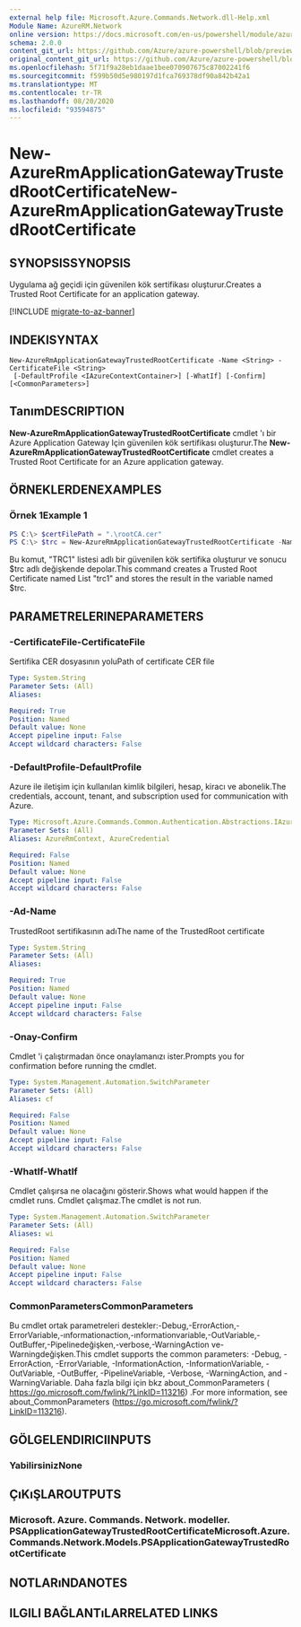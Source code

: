 ```yaml
---
external help file: Microsoft.Azure.Commands.Network.dll-Help.xml
Module Name: AzureRM.Network
online version: https://docs.microsoft.com/en-us/powershell/module/azurerm.network/new-azurermapplicationgatewaytrustedrootcertificate
schema: 2.0.0
content_git_url: https://github.com/Azure/azure-powershell/blob/preview/src/ResourceManager/Network/Commands.Network/help/New-AzureRmApplicationGatewayTrustedRootCertificate.md
original_content_git_url: https://github.com/Azure/azure-powershell/blob/preview/src/ResourceManager/Network/Commands.Network/help/New-AzureRmApplicationGatewayTrustedRootCertificate.md
ms.openlocfilehash: 5f71f9a28eb1daae1bee070907675c87002241f6
ms.sourcegitcommit: f599b50d5e980197d1fca769378df90a842b42a1
ms.translationtype: MT
ms.contentlocale: tr-TR
ms.lasthandoff: 08/20/2020
ms.locfileid: "93594875"
---
```

# <span data-ttu-id="858db-101">New-AzureRmApplicationGatewayTrustedRootCertificate</span><span class="sxs-lookup"><span data-stu-id="858db-101">New-AzureRmApplicationGatewayTrustedRootCertificate</span></span>

## <span data-ttu-id="858db-102">SYNOPSIS</span><span class="sxs-lookup"><span data-stu-id="858db-102">SYNOPSIS</span></span>
<span data-ttu-id="858db-103">Uygulama ağ geçidi için güvenilen kök sertifikası oluşturur.</span><span class="sxs-lookup"><span data-stu-id="858db-103">Creates a Trusted Root Certificate for an application gateway.</span></span>

[!INCLUDE [migrate-to-az-banner](../../includes/migrate-to-az-banner.md)]

## <span data-ttu-id="858db-104">INDEKI</span><span class="sxs-lookup"><span data-stu-id="858db-104">SYNTAX</span></span>

```
New-AzureRmApplicationGatewayTrustedRootCertificate -Name <String> -CertificateFile <String>
 [-DefaultProfile <IAzureContextContainer>] [-WhatIf] [-Confirm] [<CommonParameters>]
```

## <span data-ttu-id="858db-105">Tanım</span><span class="sxs-lookup"><span data-stu-id="858db-105">DESCRIPTION</span></span>
<span data-ttu-id="858db-106">**New-AzureRmApplicationGatewayTrustedRootCertificate** cmdlet 'ı bir Azure Application Gateway Için güvenilen kök sertifikası oluşturur.</span><span class="sxs-lookup"><span data-stu-id="858db-106">The **New-AzureRmApplicationGatewayTrustedRootCertificate** cmdlet creates a Trusted Root Certificate for an Azure application gateway.</span></span>

## <span data-ttu-id="858db-107">ÖRNEKLERDEN</span><span class="sxs-lookup"><span data-stu-id="858db-107">EXAMPLES</span></span>

### <span data-ttu-id="858db-108">Örnek 1</span><span class="sxs-lookup"><span data-stu-id="858db-108">Example 1</span></span>
```powershell
PS C:\> $certFilePath = ".\rootCA.cer"
PS C:\> $trc = New-AzureRmApplicationGatewayTrustedRootCertificate -Name "trc1" --CertificateFile $certFilePath
```

<span data-ttu-id="858db-109">Bu komut, "TRC1" listesi adlı bir güvenilen kök sertifika oluşturur ve sonucu $trc adlı değişkende depolar.</span><span class="sxs-lookup"><span data-stu-id="858db-109">This command creates a Trusted Root Certificate named List "trc1" and stores the result in the variable named $trc.</span></span>

## <span data-ttu-id="858db-110">PARAMETRELERINE</span><span class="sxs-lookup"><span data-stu-id="858db-110">PARAMETERS</span></span>

### <span data-ttu-id="858db-111">-CertificateFile</span><span class="sxs-lookup"><span data-stu-id="858db-111">-CertificateFile</span></span>
<span data-ttu-id="858db-112">Sertifika CER dosyasının yolu</span><span class="sxs-lookup"><span data-stu-id="858db-112">Path of certificate CER file</span></span>

```yaml
Type: System.String
Parameter Sets: (All)
Aliases:

Required: True
Position: Named
Default value: None
Accept pipeline input: False
Accept wildcard characters: False
```

### <span data-ttu-id="858db-113">-DefaultProfile</span><span class="sxs-lookup"><span data-stu-id="858db-113">-DefaultProfile</span></span>
<span data-ttu-id="858db-114">Azure ile iletişim için kullanılan kimlik bilgileri, hesap, kiracı ve abonelik.</span><span class="sxs-lookup"><span data-stu-id="858db-114">The credentials, account, tenant, and subscription used for communication with Azure.</span></span>

```yaml
Type: Microsoft.Azure.Commands.Common.Authentication.Abstractions.IAzureContextContainer
Parameter Sets: (All)
Aliases: AzureRmContext, AzureCredential

Required: False
Position: Named
Default value: None
Accept pipeline input: False
Accept wildcard characters: False
```

### <span data-ttu-id="858db-115">-Ad</span><span class="sxs-lookup"><span data-stu-id="858db-115">-Name</span></span>
<span data-ttu-id="858db-116">TrustedRoot sertifikasının adı</span><span class="sxs-lookup"><span data-stu-id="858db-116">The name of the TrustedRoot certificate</span></span>

```yaml
Type: System.String
Parameter Sets: (All)
Aliases:

Required: True
Position: Named
Default value: None
Accept pipeline input: False
Accept wildcard characters: False
```

### <span data-ttu-id="858db-117">-Onay</span><span class="sxs-lookup"><span data-stu-id="858db-117">-Confirm</span></span>
<span data-ttu-id="858db-118">Cmdlet 'i çalıştırmadan önce onaylamanızı ister.</span><span class="sxs-lookup"><span data-stu-id="858db-118">Prompts you for confirmation before running the cmdlet.</span></span>

```yaml
Type: System.Management.Automation.SwitchParameter
Parameter Sets: (All)
Aliases: cf

Required: False
Position: Named
Default value: None
Accept pipeline input: False
Accept wildcard characters: False
```

### <span data-ttu-id="858db-119">-WhatIf</span><span class="sxs-lookup"><span data-stu-id="858db-119">-WhatIf</span></span>
<span data-ttu-id="858db-120">Cmdlet çalışırsa ne olacağını gösterir.</span><span class="sxs-lookup"><span data-stu-id="858db-120">Shows what would happen if the cmdlet runs.</span></span>
<span data-ttu-id="858db-121">Cmdlet çalışmaz.</span><span class="sxs-lookup"><span data-stu-id="858db-121">The cmdlet is not run.</span></span>

```yaml
Type: System.Management.Automation.SwitchParameter
Parameter Sets: (All)
Aliases: wi

Required: False
Position: Named
Default value: None
Accept pipeline input: False
Accept wildcard characters: False
```

### <span data-ttu-id="858db-122">CommonParameters</span><span class="sxs-lookup"><span data-stu-id="858db-122">CommonParameters</span></span>
<span data-ttu-id="858db-123">Bu cmdlet ortak parametreleri destekler:-Debug,-ErrorAction,-ErrorVariable,-ınformationaction,-ınformationvariable,-OutVariable,-OutBuffer,-Pipelinedeğişken,-verbose,-WarningAction ve-Warningdeğişken.</span><span class="sxs-lookup"><span data-stu-id="858db-123">This cmdlet supports the common parameters: -Debug, -ErrorAction, -ErrorVariable, -InformationAction, -InformationVariable, -OutVariable, -OutBuffer, -PipelineVariable, -Verbose, -WarningAction, and -WarningVariable.</span></span> <span data-ttu-id="858db-124">Daha fazla bilgi için bkz about_CommonParameters ( https://go.microsoft.com/fwlink/?LinkID=113216) .</span><span class="sxs-lookup"><span data-stu-id="858db-124">For more information, see about_CommonParameters (https://go.microsoft.com/fwlink/?LinkID=113216).</span></span>

## <span data-ttu-id="858db-125">GÖLGELENDIRICI</span><span class="sxs-lookup"><span data-stu-id="858db-125">INPUTS</span></span>

### <span data-ttu-id="858db-126">Yabilirsiniz</span><span class="sxs-lookup"><span data-stu-id="858db-126">None</span></span>

## <span data-ttu-id="858db-127">ÇıKıŞLAR</span><span class="sxs-lookup"><span data-stu-id="858db-127">OUTPUTS</span></span>

### <span data-ttu-id="858db-128">Microsoft. Azure. Commands. Network. modeller. PSApplicationGatewayTrustedRootCertificate</span><span class="sxs-lookup"><span data-stu-id="858db-128">Microsoft.Azure.Commands.Network.Models.PSApplicationGatewayTrustedRootCertificate</span></span>

## <span data-ttu-id="858db-129">NOTLARıNDA</span><span class="sxs-lookup"><span data-stu-id="858db-129">NOTES</span></span>

## <span data-ttu-id="858db-130">ILGILI BAĞLANTıLAR</span><span class="sxs-lookup"><span data-stu-id="858db-130">RELATED LINKS</span></span>

